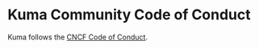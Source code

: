 # Kuma Community Code of Conduct

Kuma follows the [CNCF Code of Conduct](https://github.com/cncf/foundation/blob/master/code-of-conduct.md).

